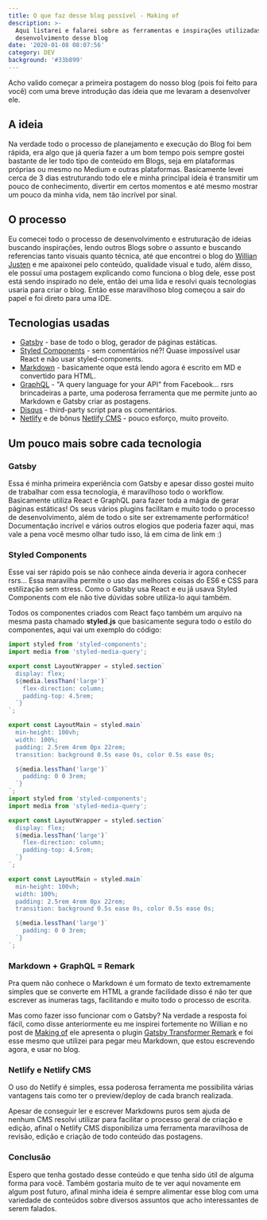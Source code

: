 ```yaml
---
title: O que faz desse blog possível - Making of
description: >-
  Aqui listarei e falarei sobre as ferramentas e inspirações utilizadas para o
  desenvolvimento desse blog
date: '2020-01-08 08:07:56'
category: DEV
background: '#33b899'
---
```

Acho valido começar a primeira postagem do nosso blog (pois foi feito para você) com uma breve introdução das ideia que me levaram a desenvolver ele.

## A ideia

Na verdade todo o processo de planejamento e execução do Blog foi bem rápida, era algo que já queria fazer a um bom tempo pois sempre gostei bastante de ler todo tipo de conteúdo em Blogs, seja em plataformas próprias ou mesmo no Medium e outras plataformas. Basicamente levei cerca de 3 dias estruturando todo ele e minha principal ideia é transmitir um pouco de conhecimento, divertir em certos momentos e até mesmo mostrar um pouco da minha vida, nem tão incrível por sinal.

## O processo

Eu comecei todo o processo de desenvolvimento e estruturação de ideias buscando inspirações, lendo outros Blogs sobre o assunto e buscando referencias tanto visuais quanto técnica, até que encontrei o blog do [Willian Justen](https://willianjusten.com.br/) e me apaixonei pelo conteúdo, qualidade visual e tudo, além disso, ele possuí uma postagem explicando como funciona o blog dele, esse post está sendo inspirado no dele, então dei uma lida e resolvi quais tecnologias usaria para criar o blog. Então esse maravilhoso blog começou a sair do papel e foi direto para uma IDE.

## Tecnologias usadas

* [Gatsby](https://www.gatsbyjs.org/) - base de todo o blog, gerador de páginas estáticas.
* [Styled Components](https://www.styled-components.com/) - sem comentários né?! Quase impossível usar React e não usar styled-components.
* [Markdown](https://daringfireball.net/projects/markdown/) - basicamente oque está lendo agora é escrito em MD e convertido para HTML.
* [GraphQL](https://graphql.org/) - "A query language for your API" from Facebook... rsrs brincadeiras a parte, uma poderosa ferramenta que me permite junto ao Markdown e Gatsby criar as postagens.
* [Disqus](https://disqus.com/) - third-party script para os comentários.
* [Netlify](https://www.netlify.com/) e de bônus [Netlify CMS](https://www.netlifycms.org/) - pouco esforço, muito proveito.

## Um pouco mais sobre cada tecnologia

### Gatsby

Essa é minha primeira experiência com Gatsby e apesar disso gostei muito de trabalhar com essa tecnologia, é maravilhoso todo o workflow. Basicamente utiliza React e GraphQL para fazer toda a mágia de gerar páginas estáticas! Os seus vários plugins facilitam e muito todo o processo de desenvolvimento, além de todo o site ser extremamente performático! Documentação incrível e vários outros elogios que poderia fazer aqui, mas vale a pena você mesmo olhar tudo isso, lá em cima de link em :)

### Styled Components

Esse vai ser rápido pois se não conhece ainda deveria ir agora conhecer rsrs... Essa maravilha permite o uso das melhores coisas do ES6 e CSS para estilização sem stress. Como o Gatsby usa React e eu já usava Styled Components com ele não tive dúvidas sobre utiliza-lo aqui também.

Todos os componentes criados com React faço também um arquivo na mesma pasta chamado **styled.js** que basicamente segura todo o estilo do componentes, aqui vai um exemplo do código:

```js
import styled from 'styled-components';
import media from 'styled-media-query';

export const LayoutWrapper = styled.section`
  display: flex;
  ${media.lessThan('large')`
    flex-direction: column;
    padding-top: 4.5rem;
  `}
`;

export const LayoutMain = styled.main`
  min-height: 100vh;
  width: 100%;
  padding: 2.5rem 4rem 0px 22rem;
  transition: background 0.5s ease 0s, color 0.5s ease 0s;

  ${media.lessThan('large')`
    padding: 0 0 3rem;
  `}
`;import styled from 'styled-components';
import media from 'styled-media-query';

export const LayoutWrapper = styled.section`
  display: flex;
  ${media.lessThan('large')`
    flex-direction: column;
    padding-top: 4.5rem;
  `}
`;

export const LayoutMain = styled.main`
  min-height: 100vh;
  width: 100%;
  padding: 2.5rem 4rem 0px 22rem;
  transition: background 0.5s ease 0s, color 0.5s ease 0s;

  ${media.lessThan('large')`
    padding: 0 0 3rem;
  `}
`;
```

### Markdown + GraphQL = Remark

Pra quem não conhece o Markdown é um formato de texto extremamente simples que se converte em HTML a grande facilidade disso é não ter que escrever as inumeras tags, facilitando e muito todo o processo de escrita.

Mas como fazer isso funcionar com o Gatsby? Na verdade a resposta foi fácil, como disse anteriormente eu me inspirei fortemente no Willian e no post de [Making of](https://willianjusten.com.br/making-of-blog-novo/) ele apresenta o plugin [Gatsby Transformer Remark](https://www.gatsbyjs.org/packages/gatsby-transformer-remark/https://www.gatsbyjs.org/packages/gatsby-transformer-remark/) e foi esse mesmo que utilizei para pegar meu Markdown, que estou escrevendo agora, e usar no blog.

### Netlify e Netlify CMS

O uso do Netlify é simples, essa poderosa ferramenta me possibilita várias vantagens tais como ter o preview/deploy de cada branch realizada.

Apesar de conseguir ler e escrever Markdowns puros sem ajuda de nenhum CMS resolvi utilizar para facilitar o processo geral de criação e edição, afinal o Netlify CMS disponibiliza uma ferramenta maravilhosa de revisão, edição e criação de todo conteúdo das postagens.

### Conclusão

Espero que tenha gostado desse conteúdo e que tenha sido útil de alguma forma para você. Também gostaria muito de te ver aqui novamente em algum post futuro, afinal minha ideia é sempre alimentar esse blog com uma variedade de conteúdos sobre diversos assuntos que acho interessantes de serem falados. 




 
